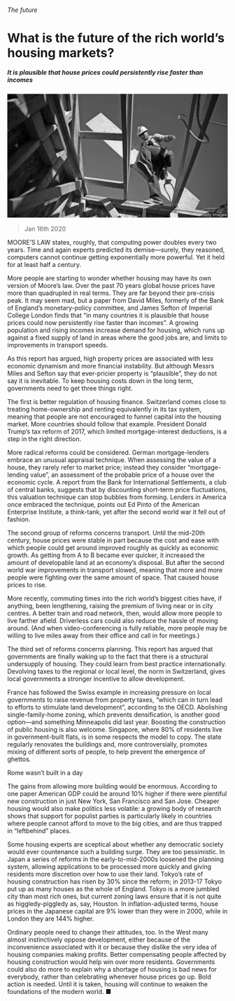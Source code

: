 ###### The future

# What is the future of the rich world’s housing markets? 

##### It is plausible that house prices could persistently rise faster than incomes 

![image](images/20200118_SRP542.jpg) 

> Jan 16th 2020 

MOORE’S LAW states, roughly, that computing power doubles every two years. Time and again experts predicted its demise—surely, they reasoned, computers cannot continue getting exponentially more powerful. Yet it held for at least half a century.

More people are starting to wonder whether housing may have its own version of Moore’s law. Over the past 70 years global house prices have more than quadrupled in real terms. They are far beyond their pre-crisis peak. It may seem mad, but a paper from David Miles, formerly of the Bank of England’s monetary-policy committee, and James Sefton of Imperial College London finds that “in many countries it is plausible that house prices could now persistently rise faster than incomes”. A growing population and rising incomes increase demand for housing, which runs up against a fixed supply of land in areas where the good jobs are, and limits to improvements in transport speeds.


As this report has argued, high property prices are associated with less economic dynamism and more financial instability. But although Messrs Miles and Sefton say that ever-pricier property is “plausible”, they do not say it is inevitable. To keep housing costs down in the long term, governments need to get three things right.

The first is better regulation of housing finance. Switzerland comes close to treating home-ownership and renting equivalently in its tax system, meaning that people are not encouraged to funnel capital into the housing market. More countries should follow that example. President Donald Trump’s tax reform of 2017, which limited mortgage-interest deductions, is a step in the right direction.

More radical reforms could be considered. German mortgage-lenders embrace an unusual appraisal technique. When assessing the value of a house, they rarely refer to market price; instead they consider “mortgage-lending value”, an assessment of the probable price of a house over the economic cycle. A report from the Bank for International Settlements, a club of central banks, suggests that by discounting short-term price fluctuations, this valuation technique can stop bubbles from forming. Lenders in America once embraced the technique, points out Ed Pinto of the American Enterprise Institute, a think-tank, yet after the second world war it fell out of fashion.

The second group of reforms concerns transport. Until the mid-20th century, house prices were stable in part because the cost and ease with which people could get around improved roughly as quickly as economic growth. As getting from A to B became ever quicker, it increased the amount of developable land at an economy’s disposal. But after the second world war improvements in transport slowed, meaning that more and more people were fighting over the same amount of space. That caused house prices to rise.

More recently, commuting times into the rich world’s biggest cities have, if anything, been lengthening, raising the premium of living near or in city centres. A better train and road network, then, would allow more people to live farther afield. Driverless cars could also reduce the hassle of moving around. (And when video-conferencing is fully reliable, more people may be willing to live miles away from their office and call in for meetings.)

The third set of reforms concerns planning. This report has argued that governments are finally waking up to the fact that there is a structural undersupply of housing. They could learn from best practice internationally. Devolving taxes to the regional or local level, the norm in Switzerland, gives local governments a stronger incentive to allow development.


France has followed the Swiss example in increasing pressure on local governments to raise revenue from property taxes, “which can in turn lead to efforts to stimulate land development”, according to the OECD. Abolishing single-family-home zoning, which prevents densification, is another good option—and something Minneapolis did last year. Boosting the construction of public housing is also welcome. Singapore, where 80% of residents live in government-built flats, is in some respects the model to copy. The state regularly renovates the buildings and, more controversially, promotes mixing of different sorts of people, to help prevent the emergence of ghettos.

Rome wasn’t built in a day

The gains from allowing more building would be enormous. According to one paper American GDP could be around 10% higher if there were plentiful new construction in just New York, San Francisco and San Jose. Cheaper housing would also make politics less volatile: a growing body of research shows that support for populist parties is particularly likely in countries where people cannot afford to move to the big cities, and are thus trapped in “leftbehind” places.

Some housing experts are sceptical about whether any democratic society would ever countenance such a building surge. They are too pessimistic. In Japan a series of reforms in the early-to-mid-2000s loosened the planning system, allowing applications to be processed more quickly and giving residents more discretion over how to use their land. Tokyo’s rate of housing construction has risen by 30% since the reform; in 2013-17 Tokyo put up as many houses as the whole of England. Tokyo is a more jumbled city than most rich ones, but current zoning laws ensure that it is not quite as higgledy-piggledy as, say, Houston. In inflation-adjusted terms, house prices in the Japanese capital are 9% lower than they were in 2000, while in London they are 144% higher.

Ordinary people need to change their attitudes, too. In the West many almost instinctively oppose development, either because of the inconvenience associated with it or because they dislike the very idea of housing companies making profits. Better compensating people affected by housing construction would help win over more residents. Governments could also do more to explain why a shortage of housing is bad news for everybody, rather than celebrating whenever house prices go up. Bold action is needed. Until it is taken, housing will continue to weaken the foundations of the modern world. ■

